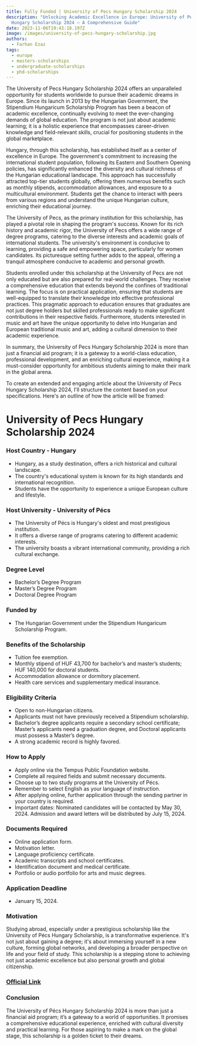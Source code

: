 ```yaml
---
title: Fully Funded | University of Pecs Hungary Scholarship 2024
description: "Unlocking Academic Excellence in Europe: University of Pecs
  Hungary Scholarship 2024 – A Comprehensive Guide"
date: 2023-11-06T19:43:18.197Z
image: /images/university-of-pecs-hungary-scholarship.jpg
authors:
  - Farhan Ezaz
tags:
  - europe
  - masters-scholarships
  - undergraduate-scholarships
  - phd-scholarships
---
```

The University of Pecs Hungary Scholarship 2024 offers an unparalleled opportunity for students worldwide to pursue their academic dreams in Europe. Since its launch in 2013 by the Hungarian Government, the Stipendium Hungaricum Scholarship Program has been a beacon of academic excellence, continually evolving to meet the ever-changing demands of global education. The program is not just about academic learning; it is a holistic experience that encompasses career-driven knowledge and field-relevant skills, crucial for positioning students in the global marketplace.

Hungary, through this scholarship, has established itself as a center of excellence in Europe. The government's commitment to increasing the international student population, following its Eastern and Southern Opening policies, has significantly enhanced the diversity and cultural richness of the Hungarian educational landscape. This approach has successfully attracted top-tier students globally, offering them numerous benefits such as monthly stipends, accommodation allowances, and exposure to a multicultural environment. Students get the chance to interact with peers from various regions and understand the unique Hungarian culture, enriching their educational journey.

The University of Pecs, as the primary institution for this scholarship, has played a pivotal role in shaping the program's success. Known for its rich history and academic rigor, the University of Pecs offers a wide range of degree programs, catering to the diverse interests and academic goals of international students. The university's environment is conducive to learning, providing a safe and empowering space, particularly for women candidates. Its picturesque setting further adds to the appeal, offering a tranquil atmosphere conducive to academic and personal growth.

Students enrolled under this scholarship at the University of Pecs are not only educated but are also prepared for real-world challenges. They receive a comprehensive education that extends beyond the confines of traditional learning. The focus is on practical application, ensuring that students are well-equipped to translate their knowledge into effective professional practices. This pragmatic approach to education ensures that graduates are not just degree holders but skilled professionals ready to make significant contributions in their respective fields. Furthermore, students interested in music and art have the unique opportunity to delve into Hungarian and European traditional music and art, adding a cultural dimension to their academic experience.

In summary, the University of Pecs Hungary Scholarship 2024 is more than just a financial aid program; it is a gateway to a world-class education, professional development, and an enriching cultural experience, making it a must-consider opportunity for ambitious students aiming to make their mark in the global arena.

To create an extended and engaging article about the University of Pecs Hungary Scholarship 2024, I'll structure the content based on your specifications. Here's an outline of how the article will be framed:

# University of Pecs Hungary Scholarship 2024

### Host Country - Hungary

* Hungary, as a study destination, offers a rich historical and cultural landscape.
* The country's educational system is known for its high standards and international recognition.
* Students have the opportunity to experience a unique European culture and lifestyle.

### Host University - University of Pécs

* The University of Pécs is Hungary's oldest and most prestigious institution.
* It offers a diverse range of programs catering to different academic interests.
* The university boasts a vibrant international community, providing a rich cultural exchange.

### Degree Level

* Bachelor’s Degree Program
* Master’s Degree Program
* Doctoral Degree Program

### Funded by

* The Hungarian Government under the Stipendium Hungaricum Scholarship Program.

### Benefits of the Scholarship

* Tuition fee exemption.
* Monthly stipend of HUF 43,700 for bachelor’s and master’s students; HUF 140,000 for doctoral students.
* Accommodation allowance or dormitory placement.
* Health care services and supplementary medical insurance.

### Eligibility Criteria

* Open to non-Hungarian citizens.
* Applicants must not have previously received a Stipendium scholarship.
* Bachelor’s degree applicants require a secondary school certificate; Master’s applicants need a graduation degree, and Doctoral applicants must possess a Master’s degree.
* A strong academic record is highly favored.

### How to Apply

* Apply online via the Tempus Public Foundation website.
* Complete all required fields and submit necessary documents.
* Choose up to two study programs at the University of Pécs.
* Remember to select English as your language of instruction.
* After applying online, further application through the sending partner in your country is required.
* Important dates: Nominated candidates will be contacted by May 30, 2024. Admission and award letters will be distributed by July 15, 2024.

### Documents Required

* Online application form.
* Motivation letter.
* Language proficiency certificate.
* Academic transcripts and school certificates.
* Identification document and medical certificate.
* Portfolio or audio portfolio for arts and music degrees.

### Application Deadline

* January 15, 2024.

### Motivation

Studying abroad, especially under a prestigious scholarship like the University of Pécs Hungary Scholarship, is a transformative experience. It's not just about gaining a degree; it's about immersing yourself in a new culture, forming global networks, and developing a broader perspective on life and your field of study. This scholarship is a stepping stone to achieving not just academic excellence but also personal growth and global citizenship.

### [Official Link](https://international.pte.hu/stipendium-hungaricum-scholarship-program)

### Conclusion

The University of Pécs Hungary Scholarship 2024 is more than just a financial aid program; it’s a gateway to a world of opportunities. It promises a comprehensive educational experience, enriched with cultural diversity and practical learning. For those aspiring to make a mark on the global stage, this scholarship is a golden ticket to their dreams.